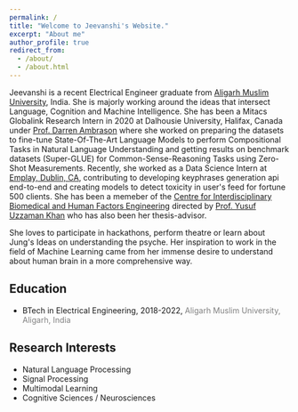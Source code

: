 ```yaml
---
permalink: /
title: "Welcome to Jeevanshi's Website."
excerpt: "About me"
author_profile: true
redirect_from: 
  - /about/
  - /about.html
---
```


Jeevanshi is a recent Electrical Engineer graduate from [Aligarh Muslim University](https://amu.ac.in/colleges/zakir-husain-college-of-engineering-and-technology), India. She is majorly working around the ideas that intersect Language, Cognition and Machine Intelligence. She has been a Mitacs Globalink Research Intern in 2020 at Dalhousie University, Halifax, Canada under [Prof. Darren Ambrason]() where she worked on preparing the datasets to fine-tune State-Of-The-Art Language Models to perform Compositional Tasks in Natural Language Understanding and getting results on benchmark datasets (Super-GLUE) for Common-Sense-Reasoning Tasks using Zero-Shot Measurements. Recently, she worked as a Data Science Intern at [Emplay, Dublin, CA](https://www.emplay.net/), contributing to developing keyphrases generation api end-to-end and creating models to detect toxicity in user's feed for fortune 500 clients.
She has been a memeber of the [Centre for Interdisciplinary Biomedical and Human Factors Engineering](https://www.amu.ac.in/centres/centre-for-biomedical-engineering) directed by [Prof. Yusuf Uzzaman Khan](https://www.amu.ac.in/dshowfacultydata.jsp?did=31&eid=3111) who has also been her thesis-advisor.

She loves to participate in hackathons, perform theatre or learn about Jung's Ideas on understanding the psyche. Her inspiration to work in the field of Machine Learning came from her immense desire to understand about human brain in a more comprehensive way.


## Education 
- BTech in Electrical Engineering, 2018-2022, <span style="color:grey">Aligarh Muslim University, Aligarh, India</span> 

## Research Interests
- Natural Language Processing
- Signal Processing
- Multimodal Learning
- Cognitive Sciences / Neurosciences

